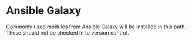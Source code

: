 # Ansible Galaxy

Commonly used modules from Ansible Galaxy will be installed in this path.
These should not be checked in to version control.
